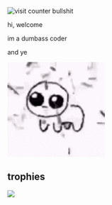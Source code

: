 ![visit counter bullshit](https://count.getloli.com/get/@SyncGit12.github.readme?theme=rule34)

hi, welcome

im a dumbass coder

and ye

![yippee](yippee-creature-funny-dance.gif)

## trophies
![](https://github-profile-trophy.vercel.app/?username=SyncGit12&theme=dracula&no-frame=false&no-bg=true&margin-w=4)
